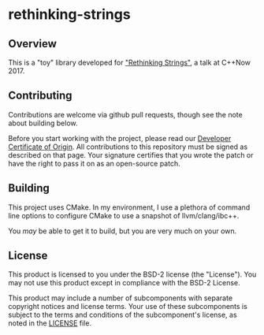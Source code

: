 
# rethinking-strings

## Overview

This is a "toy" library developed for ["Rethinking
Strings"](https://cppnow2017.sched.com/event/A8Id), a talk at C++Now 2017.

## Contributing

Contributions are welcome via github pull requests, though see the note about
building below.

Before you start working with the project, please read our [Developer
Certificate of Origin](https://cla.vmware.com/dco). All contributions to this
repository must be signed as described on that page. Your signature certifies that
you wrote the patch or have the right to pass it on as an open-source patch.

## Building

This project uses CMake. In my environment, I use a plethora of command line
options to configure CMake to use a snapshot of llvm/clang/ibc++.

You _may_ be able to get it to build, but you are very much on your own.

## License

This product is licensed to you under the BSD-2 license (the "License"). You may
not use this product except in compliance with the BSD-2 License.

This product may include a number of subcomponents with separate copyright
notices and license terms. Your use of these subcomponents is subject to the
terms and conditions of the subcomponent's license, as noted in the
[LICENSE](LICENSE.txt) file.
